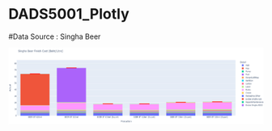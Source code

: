 # DADS5001_Plotly
#Data Source : Singha Beer

![alt text](https://github.com/KunakornMart/DADS5001_Plotly/blob/main/Singha_Beer_FG_Cost.png)

